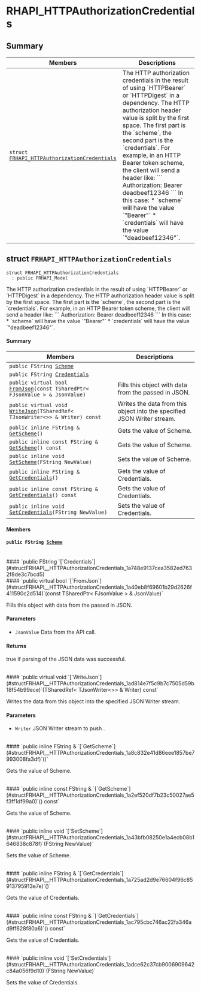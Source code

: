 # RHAPI_HTTPAuthorizationCredentials <a id="group__RHAPI__HTTPAuthorizationCredentials"></a>

## Summary

 Members                        | Descriptions                                
--------------------------------|---------------------------------------------
`struct `[`FRHAPI_HTTPAuthorizationCredentials`](#structFRHAPI__HTTPAuthorizationCredentials) | The HTTP authorization credentials in the result of using &#x60;HTTPBearer&#x60; or &#x60;HTTPDigest&#x60; in a dependency. The HTTP authorization header value is split by the first space. The first part is the &#x60;scheme&#x60;, the second part is the &#x60;credentials&#x60;. For example, in an HTTP Bearer token scheme, the client will send a header like: &#x60;&#x60;&#x60; Authorization: Bearer deadbeef12346 &#x60;&#x60;&#x60; In this case: * &#x60;scheme&#x60; will have the value &#x60;&quot;Bearer&quot;&#x60; * &#x60;credentials&#x60; will have the value &#x60;&quot;deadbeef12346&quot;&#x60;.

## struct `FRHAPI_HTTPAuthorizationCredentials` <a id="structFRHAPI__HTTPAuthorizationCredentials"></a>

```
struct FRHAPI_HTTPAuthorizationCredentials
  : public FRHAPI_Model
```

The HTTP authorization credentials in the result of using &#x60;HTTPBearer&#x60; or &#x60;HTTPDigest&#x60; in a dependency. The HTTP authorization header value is split by the first space. The first part is the &#x60;scheme&#x60;, the second part is the &#x60;credentials&#x60;. For example, in an HTTP Bearer token scheme, the client will send a header like: &#x60;&#x60;&#x60; Authorization: Bearer deadbeef12346 &#x60;&#x60;&#x60; In this case: * &#x60;scheme&#x60; will have the value &#x60;&quot;Bearer&quot;&#x60; * &#x60;credentials&#x60; will have the value &#x60;&quot;deadbeef12346&quot;&#x60;.

#### Summary

 Members                        | Descriptions                                
--------------------------------|---------------------------------------------
`public FString `[`Scheme`](#structFRHAPI__HTTPAuthorizationCredentials_1acdf51500fdb1853581158ae208ed15b5) | 
`public FString `[`Credentials`](#structFRHAPI__HTTPAuthorizationCredentials_1a748e9137cea3582ed7632f8de3c7bcd5) | 
`public virtual bool `[`FromJson`](#structFRHAPI__HTTPAuthorizationCredentials_1a40eb8f69601b29d2626f411590c2d514)`(const TSharedPtr< FJsonValue > & JsonValue)` | Fills this object with data from the passed in JSON.
`public virtual void `[`WriteJson`](#structFRHAPI__HTTPAuthorizationCredentials_1ad814e7f5c9b7c7505d59b18f54b99ece)`(TSharedRef< TJsonWriter<>> & Writer) const` | Writes the data from this object into the specified JSON Writer stream.
`public inline FString & `[`GetScheme`](#structFRHAPI__HTTPAuthorizationCredentials_1a8c832e41d86eee1857be7993008fa3df)`()` | Gets the value of Scheme.
`public inline const FString & `[`GetScheme`](#structFRHAPI__HTTPAuthorizationCredentials_1a2ef520df7b23c50027ae5f3ff1df99a0)`() const` | Gets the value of Scheme.
`public inline void `[`SetScheme`](#structFRHAPI__HTTPAuthorizationCredentials_1a43bfb08250e1a4ecb08b1646838c878f)`(FString NewValue)` | Sets the value of Scheme.
`public inline FString & `[`GetCredentials`](#structFRHAPI__HTTPAuthorizationCredentials_1a725ad2d9e76604f96c85913795913e7e)`()` | Gets the value of Credentials.
`public inline const FString & `[`GetCredentials`](#structFRHAPI__HTTPAuthorizationCredentials_1ac795cbc746ac22fa346ad9ff628f80a6)`() const` | Gets the value of Credentials.
`public inline void `[`SetCredentials`](#structFRHAPI__HTTPAuthorizationCredentials_1adce62c37cb9006909642c84a056f9d10)`(FString NewValue)` | Sets the value of Credentials.

#### Members

#### `public FString `[`Scheme`](#structFRHAPI__HTTPAuthorizationCredentials_1acdf51500fdb1853581158ae208ed15b5) <a id="structFRHAPI__HTTPAuthorizationCredentials_1acdf51500fdb1853581158ae208ed15b5"></a>

<br>
#### `public FString `[`Credentials`](#structFRHAPI__HTTPAuthorizationCredentials_1a748e9137cea3582ed7632f8de3c7bcd5) <a id="structFRHAPI__HTTPAuthorizationCredentials_1a748e9137cea3582ed7632f8de3c7bcd5"></a>

<br>
#### `public virtual bool `[`FromJson`](#structFRHAPI__HTTPAuthorizationCredentials_1a40eb8f69601b29d2626f411590c2d514)`(const TSharedPtr< FJsonValue > & JsonValue)` <a id="structFRHAPI__HTTPAuthorizationCredentials_1a40eb8f69601b29d2626f411590c2d514"></a>

Fills this object with data from the passed in JSON.

#### Parameters
* `JsonValue` Data from the API call.

#### Returns
true if parsing of the JSON data was successful.

<br>
#### `public virtual void `[`WriteJson`](#structFRHAPI__HTTPAuthorizationCredentials_1ad814e7f5c9b7c7505d59b18f54b99ece)`(TSharedRef< TJsonWriter<>> & Writer) const` <a id="structFRHAPI__HTTPAuthorizationCredentials_1ad814e7f5c9b7c7505d59b18f54b99ece"></a>

Writes the data from this object into the specified JSON Writer stream.

#### Parameters
* `Writer` JSON Writer stream to push .

<br>
#### `public inline FString & `[`GetScheme`](#structFRHAPI__HTTPAuthorizationCredentials_1a8c832e41d86eee1857be7993008fa3df)`()` <a id="structFRHAPI__HTTPAuthorizationCredentials_1a8c832e41d86eee1857be7993008fa3df"></a>

Gets the value of Scheme.

<br>
#### `public inline const FString & `[`GetScheme`](#structFRHAPI__HTTPAuthorizationCredentials_1a2ef520df7b23c50027ae5f3ff1df99a0)`() const` <a id="structFRHAPI__HTTPAuthorizationCredentials_1a2ef520df7b23c50027ae5f3ff1df99a0"></a>

Gets the value of Scheme.

<br>
#### `public inline void `[`SetScheme`](#structFRHAPI__HTTPAuthorizationCredentials_1a43bfb08250e1a4ecb08b1646838c878f)`(FString NewValue)` <a id="structFRHAPI__HTTPAuthorizationCredentials_1a43bfb08250e1a4ecb08b1646838c878f"></a>

Sets the value of Scheme.

<br>
#### `public inline FString & `[`GetCredentials`](#structFRHAPI__HTTPAuthorizationCredentials_1a725ad2d9e76604f96c85913795913e7e)`()` <a id="structFRHAPI__HTTPAuthorizationCredentials_1a725ad2d9e76604f96c85913795913e7e"></a>

Gets the value of Credentials.

<br>
#### `public inline const FString & `[`GetCredentials`](#structFRHAPI__HTTPAuthorizationCredentials_1ac795cbc746ac22fa346ad9ff628f80a6)`() const` <a id="structFRHAPI__HTTPAuthorizationCredentials_1ac795cbc746ac22fa346ad9ff628f80a6"></a>

Gets the value of Credentials.

<br>
#### `public inline void `[`SetCredentials`](#structFRHAPI__HTTPAuthorizationCredentials_1adce62c37cb9006909642c84a056f9d10)`(FString NewValue)` <a id="structFRHAPI__HTTPAuthorizationCredentials_1adce62c37cb9006909642c84a056f9d10"></a>

Sets the value of Credentials.

<br>
